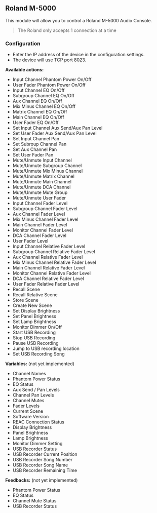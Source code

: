 ## Roland M-5000

This module will allow you to control a Roland M-5000 Audio Console.

> The Roland only accepts 1 connection at a time

### Configuration
* Enter the IP address of the device in the configuration settings.
* The device will use TCP port 8023.

**Available actions:**
* Input Channel Phantom Power On/Off
* User Fader Phantom Power On/Off
* Input Channel EQ On/Off
* Subgroup Channel EQ On/Off
* Aux Channel EQ On/Off
* Mix Minus Channel EQ On/Off
* Matrix Channel EQ On/Off
* Main Channel EQ On/Off
* User Fader EQ On/Off
* Set Input Channel Aux Send/Aux Pan Level
* Set User Fader Aux Send/Aux Pan Level
* Set Input Channel Pan
* Set Subroup Channel Pan
* Set Aux Channel Pan
* Set User Fader Pan
* Mute/Unmute Input Channel
* Mute/Unmute Subgroup Channel
* Mute/Unmute Mix Minus Channel
* Mute/Unmute Matrix Channel
* Mute/Unmute Main Channel
* Mute/Unmute DCA Channel
* Mute/Unmute Mute Group
* Mute/Unmute User Fader
* Input Channel Fader Level
* Subgroup Channel Fader Level
* Aux Channel Fader Level
* Mix Minus Channel Fader Level
* Main Channel Fader Level
* Monitor Channel Fader Level
* DCA Channel Fader Level
* User Fader Level
* Input Channel Relative Fader Level
* Subgroup Channel Relative Fader Level
* Aux Channel Relative Fader Level
* Mix Minus Channel Relative Fader Level
* Main Channel Relative Fader Level
* Monitor Channel Relative Fader Level
* DCA Channel Relative Fader Level
* User Fader Relative Fader Level
* Recall Scene
* Recall Relative Scene
* Store Scene
* Create New Scene
* Set Display Brightness
* Set Panel Brightness
* Set Lamp Brightness
* Monitor Dimmer On/Off
* Start USB Recording
* Stop USB Recording
* Pause USB Recording
* Jump to USB recording location
* Set USB Recording Song

**Variables:** (not yet implemented)
* Channel Names
* Phantom Power Status
* EQ Status
* Aux Send / Pan Levels
* Channel Pan Levels
* Channel Mutes
* Fader Levels
* Current Scene
* Software Version
* REAC Connection Status
* Display Brightness
* Panel Brightness
* Lamp Brightness
* Monitor Dimmer Setting
* USB Recorder Status
* USB Recorder Current Position
* USB Recorder Song Number
* USB Recorder Song Name
* USB Recorder Remaining Time

**Feedbacks:** (not yet implemented)
* Phantom Power Status
* EQ Status
* Channel Mute Status
* USB Recorder Status
